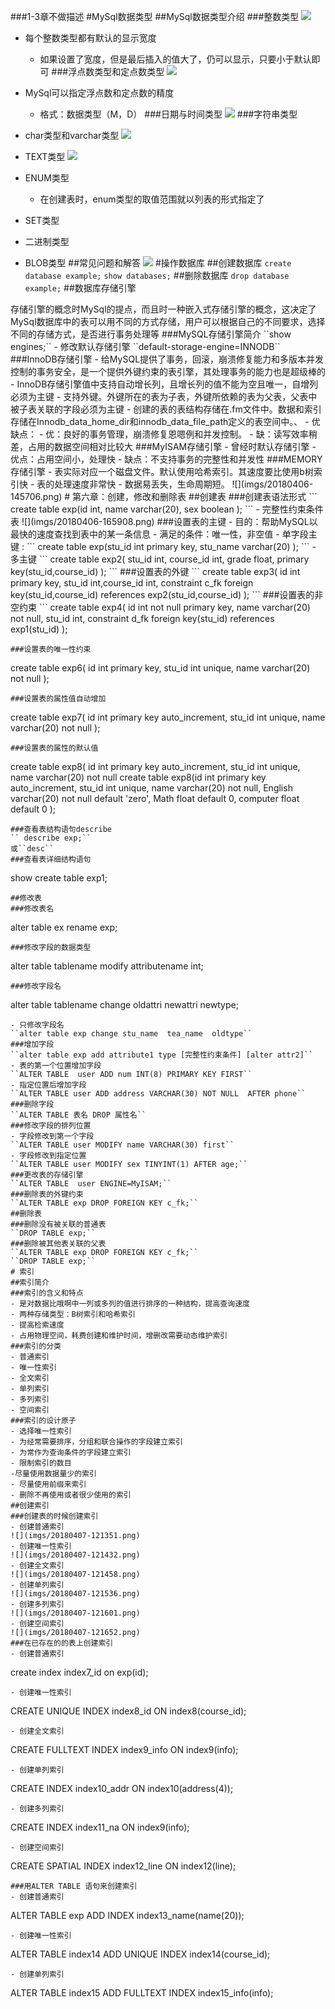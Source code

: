 ###1-3章不做描述
#MySql数据类型
##MySql数据类型介绍
###整数类型
![](imgs/20180406-135911.png)

- 每个整数类型都有默认的显示宽度
	- 如果设置了宽度，但是最后插入的值大了，仍可以显示，只要小于默认即可
###浮点数类型和定点数类型
![](imgs/20180406-140423.png)

- MySql可以指定浮点数和定点数的精度
	- 格式：数据类型（M，D）
###日期与时间类型
![](imgs/20180406-140809.png)
###字符串类型
- char类型和varchar类型
![](imgs/20180406-141130.png)
- TEXT类型
![](imgs/20180406-141202.png)
- ENUM类型
	- 在创建表时，enum类型的取值范围就以列表的形式指定了
- SET类型
- 二进制类型
- BLOB类型
##常见问题和解答
![](imgs/20180406-141934.png)
#操作数据库
##创建数据库
``create database example;``
``show databases;`` 
##删除数据库
``drop database example;``
##数据库存储引擎
<p>存储引擎的概念时MySql的提点，而且时一种嵌入式存储引擎的概念，这决定了MySql数据库中的表可以用不同的方式存储，用户可以根据自己的不同要求，选择不同的存储方式，是否进行事务处理等
###MySQL存储引擎简介
``show engines;``
- 修改默认存储引擎
``default-storage-engine=INNODB``
###InnoDB存储引擎
- 给MySQL提供了事务，回滚，崩溃修复能力和多版本并发控制的事务安全，是一个提供外键约束的表引擎，其处理事务的能力也是超级棒的
- InnoDB存储引擎值中支持自动增长列，且增长列的值不能为空且唯一，自增列必须为主键
- 支持外键。外键所在的表为子表，外键所依赖的表为父表，父表中被子表关联的字段必须为主键
- 创建的表的表结构存储在.fm文件中。数据和索引存储在Innodb_data_home_dir和innodb_data_file_path定义的表空间中。、
- 优缺点：
	- 优：良好的事务管理，崩溃修复恩嗯例和并发控制。
	- 缺：读写效率稍差，占用的数据空间相对比较大
###MyISAM存储引擎
- 曾经时默认存储引擎
- 优点：占用空间小，处理快
- 缺点：不支持事务的完整性和并发性
###MEMORY存储引擎
- 表实际对应一个磁盘文件。默认使用哈希索引。其速度要比使用b树索引快
- 表的处理速度非常快
- 数据易丢失，生命周期短。
![](imgs/20180406-145706.png)
# 第六章：创建，修改和删除表
##创建表
###创建表语法形式
```
create table exp(id int,
				name varchar(20),
				sex boolean
				);
```
- 完整性约束条件表
![](imgs/20180406-165908.png)
###设置表的主键
- 目的：帮助MySQL以最快的速度查找到表中的某一条信息
- 满足的条件：唯一性，非空值
- 单字段主键 :
```
create table exp(stu_id int primary key,
				stu_name varchar(20)
				);
```
- 多主键
```
create table exp2(
		stu_id int,
		course_id int,
		grade float,
		primary key(stu_id,course_id)
		);
```
###设置表的外键
```
 create table exp3(
 				id int primary key,
 				stu_id int,course_id int,
 				constraint c_fk foreign key(stu_id,course_id)
 				references exp2(stu_id,course_id)
 				);
```
###设置表的非空约束
```
 create table exp4(
 				id int not null  primary key,
 				name varchar(20) not null,
 				stu_id int,
 				constraint d_fk foreign key(stu_id)
 				references exp1(stu_id)
 				);

```
###设置表的唯一性约束
```
 create table exp6(
 				id int primary key,
 				stu_id int unique,
 				 name varchar(20) not null
 				 );

```
###设置表的属性值自动增加
```
 create table exp7(
 				id int primary key auto_increment,
 				stu_id int unique,
 				 name varchar(20) not null
 				 );
```
###设置表的属性的默认值
```
 create table exp8(
 				id int primary key auto_increment,
 				stu_id int unique,
 				 name varchar(20) not null
create table exp8(id int primary key auto_increment,
				stu_id int unique,
				 name varchar(20) not null,
				 English varchar(20) not null default 'zero',
				 Math float default 0,
				 computer  float default 0
				 );
```
###查看表结构语句describe
`` describe exp;``
或``desc``
###查看表详细结构语句
```
show create table exp1;
```
##修改表
###修改表名
```
alter table ex rename exp;
```
###修改字段的数据类型
```
alter table tablename modify attributename int;
```
###修改字段名
```
alter table tablename change oldattri newattri newtype;
```
- 只修改字段名
``alter table exp change stu_name  tea_name  oldtype``
###增加字段
``alter table exp add attribute1 type [完整性约束条件] [alter attr2]``
- 表的第一个位置增加字段
``ALTER TABLE  user ADD num INT(8) PRIMARY KEY FIRST``
- 指定位置后增加字段
``ALTER TABLE user ADD address VARCHAR(30) NOT NULL  AFTER phone``
###删除字段
``ALTER TABLE 表名 DROP 属性名``
###修改字段的排列位置
- 字段修改到第一个字段
``ALTER TABLE user MODIFY name VARCHAR(30) first``
- 字段修改到指定位置
``ALTER TABLE user MODIFY sex TINYINT(1) AFTER age;``
###更改表的存储引擎
``ALTER TABLE  user ENGINE=MyISAM;``
###删除表的外键约束
``ALTER TABLE exp DROP FOREIGN KEY c_fk;``
##删除表
###删除没有被关联的普通表
``DROP TABLE exp;``
###删除被其他表关联的父表
``ALTER TABLE exp DROP FOREIGN KEY c_fk;``
``DROP TABLE exp;``
# 索引
##索引简介
###索引的含义和特点
- 是对数据比哦啊中一列或多列的值进行排序的一种结构，提高查询速度
- 两种存储类型：B树索引和哈希索引
- 提高检索速度
- 占用物理空间，耗费创建和维护时间，增删改需要动态维护索引
###索引的分类
- 普通索引
- 唯一性索引
- 全文索引
- 单列索引
- 多列索引
- 空间索引
###索引的设计原子
- 选择唯一性索引
- 为经常需要排序，分组和联合操作的字段建立索引
- 为常作为查询条件的字段建立索引
- 限制索引的数目
-尽量使用数据量少的索引
- 尽量使用前缀来索引
- 删除不再使用或者很少使用的索引
##创建索引
###创建表的时候创建索引
- 创建普通索引
![](imgs/20180407-121351.png)
- 创建唯一性索引
![](imgs/20180407-121432.png)
- 创建全文索引
![](imgs/20180407-121458.png)
- 创建单列索引
![](imgs/20180407-121536.png)
- 创建多列索引
![](imgs/20180407-121601.png)
- 创建空间索引
![](imgs/20180407-121652.png)
###在已存在的的表上创建索引
- 创建普通索引
```
create index index7_id on exp(id);
```
- 创建唯一性索引
```
CREATE UNIQUE INDEX index8_id ON index8(course_id);
```
- 创建全文索引
```
CREATE FULLTEXT INDEX index9_info ON index9(info);
```
- 创建单列索引
```
CREATE  INDEX index10_addr ON index10(address(4));
```
- 创建多列索引
```
CREATE INDEX index11_na ON index9(info);
```
- 创建空间索引
```
CREATE SPATIAL INDEX index12_line ON index12(line);
```
###用ALTER TABLE 语句来创建索引
- 创建普通索引
```
ALTER TABLE exp ADD INDEX index13_name(name(20));
```
- 创建唯一性索引
```
ALTER TABLE index14 ADD UNIQUE INDEX index14(course_id);
```
- 创建单列索引
```
ALTER TABLE index15 ADD FULLTEXT INDEX index15_info(info);
```